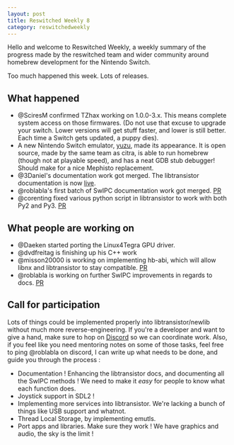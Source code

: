 ```yaml
---
layout: post
title: Reswitched Weekly 8
category: reswitchedweekly
---
```


Hello and welcome to Reswitched Weekly, a weekly summary of the progress
made by the reswitched team and wider community around homebrew development for
the Nintendo Switch.

Too much happened this week. Lots of releases.

## What happened

- @SciresM confirmed TZhax working on 1.0.0-3.x. This means complete system
  access on those firmwares. (Do not use that excuse to upgrade your switch.
  Lower versions will get stuff faster, and lower is still better. Each time a
  Switch gets updated, a puppy dies).
- A new Nintendo Switch emulator, [yuzu](https://yuzu-emu.org/), made its
  appearance. It is open source, made by the same team as citra, is able to
  run homebrew (though not at playable speed), and has a neat GDB stub debugger!
  Should make for a nice Mephisto replacement.
- @3Daniel's documentation work got merged. The libtransistor documentation is
  now [live](https://reswitched.github.io/libtransistor/).
- @roblabla's first batch of SwIPC documentation work got merged.
  [PR](https://github.com/reswitched/SwIPC/pull/13)
- @corenting fixed various python script in libtransistor to work with both Py2
  and Py3. [PR](https://github.com/reswitched/libtransistor/pull/83)

## What people are working on

- @Daeken started porting the Linux4Tegra GPU driver.
- @dvdfreitag is finishing up his C++ work
- @misson20000 is working on implementing hb-abi, which will allow libnx and
  libtransistor to stay compatible.
  [PR](https://github.com/reswitched/libtransistor/pull/84)
- @roblabla is working on further SwIPC improvements in regards to docs.
  [PR](https://github.com/reswitched/SwIPC/pull/14)

## Call for participation

Lots of things could be implemented properly into libtransistor/newlib without
much more reverse-engineering. If you're a developer and want to give a hand,
make sure to hop on [Discord](https://discordapp.com/invite/DThbZ7z) so we can
coordinate work. Also, if you feel like you need mentoring notes on some of
those tasks, feel free to ping @roblabla on discord, I can write up what
needs to be done, and guide you through the process :

- Documentation ! Enhancing the libtransistor docs, and documenting all the
  SwIPC methods ! We need to make it *easy* for people to know what each
  function does.
- Joystick support in SDL2 !
- Implementing more services into libtransistor. We're lacking a bunch of things
  like USB support and whatnot.
- Thread Local Storage, by implementing emutls.
- Port apps and libraries. Make sure they work ! We have graphics and audio, the
  sky is the limit !
